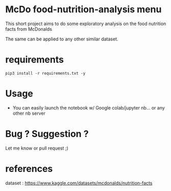 # McDo food-nutrition-analysis menu

This short project aims to do some exploratory analysis on the food nutrition facts from McDonalds

The same can be applied to any other similar dataset.

# requirements 

```pip3 install -r requirements.txt -y ```

# Usage

- You can easily launch the notebook w/ Google colab/jupyter nb... or any other nb server 

# Bug ? Suggestion ? 

Let me know or pull request ;) 

# references 

dataset : https://www.kaggle.com/datasets/mcdonalds/nutrition-facts
